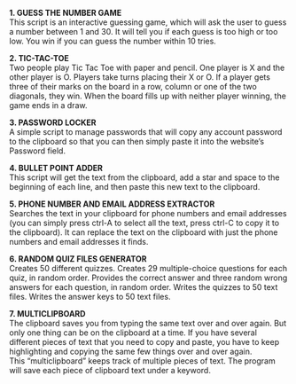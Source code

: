 **1. GUESS THE NUMBER GAME**  
This script is an interactive guessing game, which will ask the user to guess a number between 1 and 30. It will tell you if each guess is 
too high or too low. You win if you can guess the number within 10 tries.     
    
**2. TIC-TAC-TOE**    
Two people play Tic Tac Toe with paper and pencil. One player is X and the other player is O. Players take turns placing their X or O. 
If a player gets three of their marks on the board in a row, column or one of the two diagonals, they win. When the board fills up with 
neither player winning, the game ends in a draw.
     
**3. PASSWORD LOCKER**    
A simple script to manage passwords that will copy any account password to the clipboard so that you can then simply paste it into the 
website’s Password field.  
   
**4. BULLET POINT ADDER**    
This script will get the text from the clipboard, add a star and space to the beginning of each line, and then paste this new text to the clipboard.   
   
**5. PHONE NUMBER AND EMAIL ADDRESS EXTRACTOR**    
Searches the text in your clipboard for phone numbers and email addresses (you can simply press ctrl-A to select all the text, press ctrl-C to copy it to the clipboard). It can replace the text on the clipboard with just the phone numbers and email addresses it finds.
  
**6. RANDOM QUIZ FILES GENERATOR**    
Creates 50 different quizzes. Creates 29 multiple-choice questions for each quiz, in random order. Provides the correct answer and three random wrong answers for each question, in random order. Writes the quizzes to 50 text files. Writes the answer keys to 50 text files.  
  
**7. MULTICLIPBOARD**    
The clipboard saves you from typing the same text over and over again. But only one thing can be on the clipboard at a time. If you have several different pieces of text that you need to copy and paste, you have to keep highlighting and copying the same few things over
and over again.  
This “multiclipboard” keeps track of multiple pieces of text. The program will save each piece of clipboard text under a keyword.    
